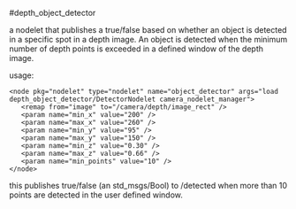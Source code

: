 #depth_object_detector

a nodelet that publishes a true/false based on whether an object is detected in a specific spot in a depth image. An object is detected when the minimum number of depth points is exceeded in a defined window of the depth image.

usage:

```
<node pkg="nodelet" type="nodelet" name="object_detector" args="load depth_object_detector/DetectorNodelet camera_nodelet_manager">
   <remap from="image" to="/camera/depth/image_rect" />
   <param name="min_x" value="200" />
   <param name="max_x" value="260" />
   <param name="min_y" value="95" />
   <param name="max_y" value="150" />
   <param name="min_z" value="0.30" />
   <param name="max_z" value="0.66" />
   <param name="min_points" value="10" />
</node>
```

this publishes true/false (an std_msgs/Bool) to /detected when more than 10 points are detected in the user defined window.
